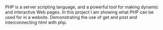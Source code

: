 PHP is a server scripting language, and a powerful tool for making dynamic and interactive Web pages.
In this project I am showing what PHP can be used for in a website.
Demonstrating the use of get and post and interconnecting html with php.
